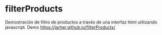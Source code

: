 # filterProducts
Demostración de filtro de productos a través de una interfaz html utilizando javascript.
Demo  https://jarher.github.io/filterProducts/
